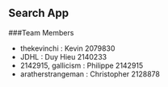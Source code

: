 ## Search App
###Team Members 
* thekevinchi         : Kevin       2079830
* JDHL                : Duy Hieu    2140233 
* 2142915, gallicism  : Philippe    2142915
* aratherstrangeman   : Christopher 2128878
